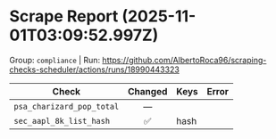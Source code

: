 # Scrape Report (2025-11-01T03:09:52.997Z)

Group: `compliance`  |  Run: https://github.com/AlbertoRoca96/scraping-checks-scheduler/actions/runs/18990443323

| Check | Changed | Keys | Error |
|---|:---:|:--|:--|
| `psa_charizard_pop_total` | — |  |  |
| `sec_aapl_8k_list_hash` | ✅ | hash |  |
